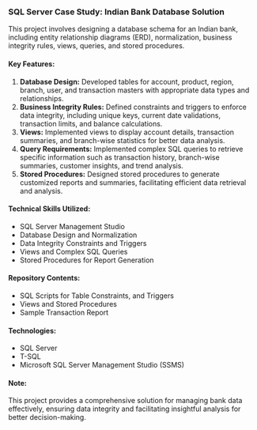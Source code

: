 ### SQL Server Case Study: Indian Bank Database Solution

This project involves designing a database schema for an Indian bank, including entity relationship diagrams (ERD), normalization, business integrity rules, views, queries, and stored procedures. 

#### Key Features:
1. **Database Design:** Developed tables for account, product, region, branch, user, and transaction masters with appropriate data types and relationships.
2. **Business Integrity Rules:** Defined constraints and triggers to enforce data integrity, including unique keys, current date validations, transaction limits, and balance calculations.
3. **Views:** Implemented views to display account details, transaction summaries, and branch-wise statistics for better data analysis.
4. **Query Requirements:** Implemented complex SQL queries to retrieve specific information such as transaction history, branch-wise summaries, customer insights, and trend analysis.
5. **Stored Procedures:** Designed stored procedures to generate customized reports and summaries, facilitating efficient data retrieval and analysis.

#### Technical Skills Utilized:
- SQL Server Management Studio
- Database Design and Normalization
- Data Integrity Constraints and Triggers
- Views and Complex SQL Queries
- Stored Procedures for Report Generation

#### Repository Contents:
- SQL Scripts for Table Constraints, and Triggers
- Views and Stored Procedures
- Sample Transaction Report

#### Technologies:
- SQL Server
- T-SQL
- Microsoft SQL Server Management Studio (SSMS)

#### Note:
This project provides a comprehensive solution for managing bank data effectively, ensuring data integrity and facilitating insightful analysis for better decision-making.
